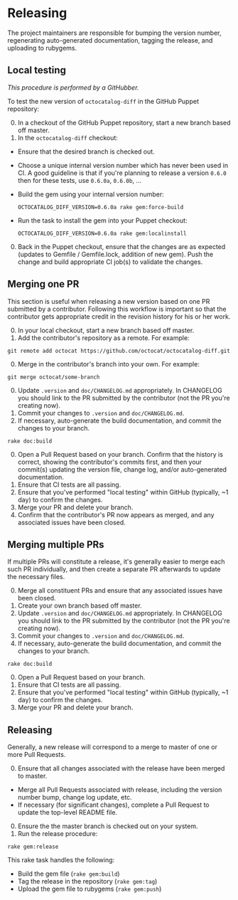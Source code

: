 # Releasing

The project maintainers are responsible for bumping the version number, regenerating auto-generated documentation, tagging the release, and uploading to rubygems.

## Local testing

*This procedure is performed by a GitHubber.*

To test the new version of `octocatalog-diff` in the GitHub Puppet repository:

0. In a checkout of the GitHub Puppet repository, start a new branch based off master.
0. In the `octocatalog-diff` checkout:
  - Ensure that the desired branch is checked out.
  - Choose a unique internal version number which has never been used in CI. A good guideline is that if you're planning to release a version `0.6.0` then for these tests, use `0.6.0a`, `0.6.0b`, ...
  - Build the gem using your internal version number:

    ```
    OCTOCATALOG_DIFF_VERSION=0.6.0a rake gem:force-build
    ```
  - Run the task to install the gem into your Puppet checkout:

    ```
    OCTOCATALOG_DIFF_VERSION=0.6.0a rake gem:localinstall
    ```

0. Back in the Puppet checkout, ensure that the changes are as expected (updates to Gemfile / Gemfile.lock, addition of new gem). Push the change and build appropriate CI job(s) to validate the changes.

## Merging one PR

This section is useful when releasing a new version based on one PR submitted by a contributor. Following this workflow is important so that the contributor gets appropriate credit in the revision history for his or her work.

0. In your local checkout, start a new branch based off master.
0. Add the contributor's repository as a remote. For example:

  ```
  git remote add octocat https://github.com/octocat/octocatalog-diff.git
  ```

0. Merge in the contributor's branch into your own. For example:

  ```
  git merge octocat/some-branch
  ```

0. Update `.version` and `doc/CHANGELOG.md` appropriately. In CHANGELOG you should link to the PR submitted by the contributor (not the PR you're creating now).
0. Commit your changes to `.version` and `doc/CHANGELOG.md`.
0. If necessary, auto-generate the build documentation, and commit the changes to your branch.

  ```
  rake doc:build
  ```

0. Open a Pull Request based on your branch. Confirm that the history is correct, showing the contributor's commits first, and then your commit(s) updating the version file, change log, and/or auto-generated documentation.
0. Ensure that CI tests are all passing.
0. Ensure that you've performed "local testing" within GitHub (typically, ~1 day) to confirm the changes.
0. Merge your PR and delete your branch.
0. Confirm that the contributor's PR now appears as merged, and any associated issues have been closed.

## Merging multiple PRs

If multiple PRs will constitute a release, it's generally easier to merge each such PR individually, and then create a separate PR afterwards to update the necessary files.

0. Merge all constituent PRs and ensure that any associated issues have been closed.
0. Create your own branch based off master.
0. Update `.version` and `doc/CHANGELOG.md` appropriately. In CHANGELOG you should link to the PR submitted by the contributor (not the PR you're creating now).
0. Commit your changes to `.version` and `doc/CHANGELOG.md`.
0. If necessary, auto-generate the build documentation, and commit the changes to your branch.

  ```
  rake doc:build
  ```

0. Open a Pull Request based on your branch.
0. Ensure that CI tests are all passing.
0. Ensure that you've performed "local testing" within GitHub (typically, ~1 day) to confirm the changes.
0. Merge your PR and delete your branch.

## Releasing

Generally, a new release will correspond to a merge to master of one or more Pull Requests.

0. Ensure that all changes associated with the release have been merged to master.
  - Merge all Pull Requests associated with release, including the version number bump, change log update, etc.
  - If necessary (for significant changes), complete a Pull Request to update the top-level README file.
0. Ensure the the master branch is checked out on your system.
0. Run the release procedure:

  ```
  rake gem:release
  ```

This rake task handles the following:

- Build the gem file (`rake gem:build`)
- Tag the release in the repository (`rake gem:tag`)
- Upload the gem file to rubygems (`rake gem:push`)
